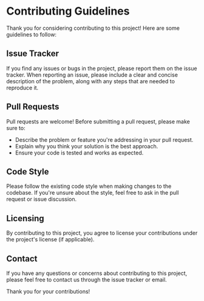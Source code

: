 # Contributing Guidelines

Thank you for considering contributing to this project! Here are some guidelines to follow:

## Issue Tracker

If you find any issues or bugs in the project, please report them on the issue tracker. When reporting an issue, please include a clear and concise description of the problem, along with any steps that are needed to reproduce it.

## Pull Requests

Pull requests are welcome! Before submitting a pull request, please make sure to:

- Describe the problem or feature you're addressing in your pull request.
- Explain why you think your solution is the best approach.
- Ensure your code is tested and works as expected.

## Code Style

Please follow the existing code style when making changes to the codebase. If you're unsure about the style, feel free to ask in the pull request or issue discussion.

## Licensing

By contributing to this project, you agree to license your contributions under the project's license (if applicable).

## Contact

If you have any questions or concerns about contributing to this project, please feel free to contact us through the issue tracker or email.

Thank you for your contributions!
